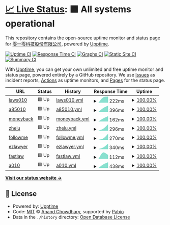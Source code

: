 # [📈 Live Status](https://upptime.010.tw): <!--live status--> **🟩 All systems operational**

This repository contains the open-source uptime monitor and status page for [零一零科技股份有限公司](https://010.tw), powered by [Upptime](https://github.com/upptime/upptime).

[![Uptime CI](https://github.com/010tech/upptime/workflows/Uptime%20CI/badge.svg)](https://github.com/010tech/upptime/actions?query=workflow%3A%22Uptime+CI%22)
[![Response Time CI](https://github.com/010tech/upptime/workflows/Response%20Time%20CI/badge.svg)](https://github.com/010tech/upptime/actions?query=workflow%3A%22Response+Time+CI%22)
[![Graphs CI](https://github.com/010tech/upptime/workflows/Graphs%20CI/badge.svg)](https://github.com/010tech/upptime/actions?query=workflow%3A%22Graphs+CI%22)
[![Static Site CI](https://github.com/010tech/upptime/workflows/Static%20Site%20CI/badge.svg)](https://github.com/010tech/upptime/actions?query=workflow%3A%22Static+Site+CI%22)
[![Summary CI](https://github.com/010tech/upptime/workflows/Summary%20CI/badge.svg)](https://github.com/010tech/upptime/actions?query=workflow%3A%22Summary+CI%22)

With [Upptime](https://upptime.js.org), you can get your own unlimited and free uptime monitor and status page, powered entirely by a GitHub repository. We use [Issues](https://github.com/010tech/upptime/issues) as incident reports, [Actions](https://github.com/010tech/upptime/actions) as uptime monitors, and [Pages](https://upptime.010.tw) for the status page.

<!--start: status pages-->
<!-- This summary is generated by Upptime (https://github.com/upptime/upptime) -->
<!-- Do not edit this manually, your changes will be overwritten -->
<!-- prettier-ignore -->
| URL | Status | History | Response Time | Uptime |
| --- | ------ | ------- | ------------- | ------ |
| <img alt="" src="https://icons.duckduckgo.com/ip3/laws010.com.ico" height="13"> [laws010](https://laws010.com) | 🟩 Up | [laws010.yml](https://github.com/010tech/upptime/commits/HEAD/history/laws010.yml) | <details><summary><img alt="Response time graph" src="./graphs/laws010/response-time-week.png" height="20"> 222ms</summary><br><a href="https://upptime.010.tw/history/laws010"><img alt="Response time 222" src="https://img.shields.io/endpoint?url=https%3A%2F%2Fraw.githubusercontent.com%2F010tech%2Fupptime%2FHEAD%2Fapi%2Flaws010%2Fresponse-time.json"></a><br><a href="https://upptime.010.tw/history/laws010"><img alt="24-hour response time 222" src="https://img.shields.io/endpoint?url=https%3A%2F%2Fraw.githubusercontent.com%2F010tech%2Fupptime%2FHEAD%2Fapi%2Flaws010%2Fresponse-time-day.json"></a><br><a href="https://upptime.010.tw/history/laws010"><img alt="7-day response time 222" src="https://img.shields.io/endpoint?url=https%3A%2F%2Fraw.githubusercontent.com%2F010tech%2Fupptime%2FHEAD%2Fapi%2Flaws010%2Fresponse-time-week.json"></a><br><a href="https://upptime.010.tw/history/laws010"><img alt="30-day response time 222" src="https://img.shields.io/endpoint?url=https%3A%2F%2Fraw.githubusercontent.com%2F010tech%2Fupptime%2FHEAD%2Fapi%2Flaws010%2Fresponse-time-month.json"></a><br><a href="https://upptime.010.tw/history/laws010"><img alt="1-year response time 222" src="https://img.shields.io/endpoint?url=https%3A%2F%2Fraw.githubusercontent.com%2F010tech%2Fupptime%2FHEAD%2Fapi%2Flaws010%2Fresponse-time-year.json"></a></details> | <details><summary><a href="https://upptime.010.tw/history/laws010">100.00%</a></summary><a href="https://upptime.010.tw/history/laws010"><img alt="All-time uptime 100.00%" src="https://img.shields.io/endpoint?url=https%3A%2F%2Fraw.githubusercontent.com%2F010tech%2Fupptime%2FHEAD%2Fapi%2Flaws010%2Fuptime.json"></a><br><a href="https://upptime.010.tw/history/laws010"><img alt="24-hour uptime 100.00%" src="https://img.shields.io/endpoint?url=https%3A%2F%2Fraw.githubusercontent.com%2F010tech%2Fupptime%2FHEAD%2Fapi%2Flaws010%2Fuptime-day.json"></a><br><a href="https://upptime.010.tw/history/laws010"><img alt="7-day uptime 100.00%" src="https://img.shields.io/endpoint?url=https%3A%2F%2Fraw.githubusercontent.com%2F010tech%2Fupptime%2FHEAD%2Fapi%2Flaws010%2Fuptime-week.json"></a><br><a href="https://upptime.010.tw/history/laws010"><img alt="30-day uptime 100.00%" src="https://img.shields.io/endpoint?url=https%3A%2F%2Fraw.githubusercontent.com%2F010tech%2Fupptime%2FHEAD%2Fapi%2Flaws010%2Fuptime-month.json"></a><br><a href="https://upptime.010.tw/history/laws010"><img alt="1-year uptime 100.00%" src="https://img.shields.io/endpoint?url=https%3A%2F%2Fraw.githubusercontent.com%2F010tech%2Fupptime%2FHEAD%2Fapi%2Flaws010%2Fuptime-year.json"></a></details>
| <img alt="" src="https://icons.duckduckgo.com/ip3/85010.tw.ico" height="13"> [a85010](https://85010.tw) | 🟩 Up | [a85010.yml](https://github.com/010tech/upptime/commits/HEAD/history/a85010.yml) | <details><summary><img alt="Response time graph" src="./graphs/a85010/response-time-week.png" height="20"> 396ms</summary><br><a href="https://upptime.010.tw/history/a85010"><img alt="Response time 396" src="https://img.shields.io/endpoint?url=https%3A%2F%2Fraw.githubusercontent.com%2F010tech%2Fupptime%2FHEAD%2Fapi%2Fa85010%2Fresponse-time.json"></a><br><a href="https://upptime.010.tw/history/a85010"><img alt="24-hour response time 396" src="https://img.shields.io/endpoint?url=https%3A%2F%2Fraw.githubusercontent.com%2F010tech%2Fupptime%2FHEAD%2Fapi%2Fa85010%2Fresponse-time-day.json"></a><br><a href="https://upptime.010.tw/history/a85010"><img alt="7-day response time 396" src="https://img.shields.io/endpoint?url=https%3A%2F%2Fraw.githubusercontent.com%2F010tech%2Fupptime%2FHEAD%2Fapi%2Fa85010%2Fresponse-time-week.json"></a><br><a href="https://upptime.010.tw/history/a85010"><img alt="30-day response time 396" src="https://img.shields.io/endpoint?url=https%3A%2F%2Fraw.githubusercontent.com%2F010tech%2Fupptime%2FHEAD%2Fapi%2Fa85010%2Fresponse-time-month.json"></a><br><a href="https://upptime.010.tw/history/a85010"><img alt="1-year response time 396" src="https://img.shields.io/endpoint?url=https%3A%2F%2Fraw.githubusercontent.com%2F010tech%2Fupptime%2FHEAD%2Fapi%2Fa85010%2Fresponse-time-year.json"></a></details> | <details><summary><a href="https://upptime.010.tw/history/a85010">100.00%</a></summary><a href="https://upptime.010.tw/history/a85010"><img alt="All-time uptime 100.00%" src="https://img.shields.io/endpoint?url=https%3A%2F%2Fraw.githubusercontent.com%2F010tech%2Fupptime%2FHEAD%2Fapi%2Fa85010%2Fuptime.json"></a><br><a href="https://upptime.010.tw/history/a85010"><img alt="24-hour uptime 100.00%" src="https://img.shields.io/endpoint?url=https%3A%2F%2Fraw.githubusercontent.com%2F010tech%2Fupptime%2FHEAD%2Fapi%2Fa85010%2Fuptime-day.json"></a><br><a href="https://upptime.010.tw/history/a85010"><img alt="7-day uptime 100.00%" src="https://img.shields.io/endpoint?url=https%3A%2F%2Fraw.githubusercontent.com%2F010tech%2Fupptime%2FHEAD%2Fapi%2Fa85010%2Fuptime-week.json"></a><br><a href="https://upptime.010.tw/history/a85010"><img alt="30-day uptime 100.00%" src="https://img.shields.io/endpoint?url=https%3A%2F%2Fraw.githubusercontent.com%2F010tech%2Fupptime%2FHEAD%2Fapi%2Fa85010%2Fuptime-month.json"></a><br><a href="https://upptime.010.tw/history/a85010"><img alt="1-year uptime 100.00%" src="https://img.shields.io/endpoint?url=https%3A%2F%2Fraw.githubusercontent.com%2F010tech%2Fupptime%2FHEAD%2Fapi%2Fa85010%2Fuptime-year.json"></a></details>
| <img alt="" src="https://icons.duckduckgo.com/ip3/moneyback.co.ico" height="13"> [moneyback](https://moneyback.co) | 🟩 Up | [moneyback.yml](https://github.com/010tech/upptime/commits/HEAD/history/moneyback.yml) | <details><summary><img alt="Response time graph" src="./graphs/moneyback/response-time-week.png" height="20"> 162ms</summary><br><a href="https://upptime.010.tw/history/moneyback"><img alt="Response time 162" src="https://img.shields.io/endpoint?url=https%3A%2F%2Fraw.githubusercontent.com%2F010tech%2Fupptime%2FHEAD%2Fapi%2Fmoneyback%2Fresponse-time.json"></a><br><a href="https://upptime.010.tw/history/moneyback"><img alt="24-hour response time 162" src="https://img.shields.io/endpoint?url=https%3A%2F%2Fraw.githubusercontent.com%2F010tech%2Fupptime%2FHEAD%2Fapi%2Fmoneyback%2Fresponse-time-day.json"></a><br><a href="https://upptime.010.tw/history/moneyback"><img alt="7-day response time 162" src="https://img.shields.io/endpoint?url=https%3A%2F%2Fraw.githubusercontent.com%2F010tech%2Fupptime%2FHEAD%2Fapi%2Fmoneyback%2Fresponse-time-week.json"></a><br><a href="https://upptime.010.tw/history/moneyback"><img alt="30-day response time 162" src="https://img.shields.io/endpoint?url=https%3A%2F%2Fraw.githubusercontent.com%2F010tech%2Fupptime%2FHEAD%2Fapi%2Fmoneyback%2Fresponse-time-month.json"></a><br><a href="https://upptime.010.tw/history/moneyback"><img alt="1-year response time 162" src="https://img.shields.io/endpoint?url=https%3A%2F%2Fraw.githubusercontent.com%2F010tech%2Fupptime%2FHEAD%2Fapi%2Fmoneyback%2Fresponse-time-year.json"></a></details> | <details><summary><a href="https://upptime.010.tw/history/moneyback">100.00%</a></summary><a href="https://upptime.010.tw/history/moneyback"><img alt="All-time uptime 100.00%" src="https://img.shields.io/endpoint?url=https%3A%2F%2Fraw.githubusercontent.com%2F010tech%2Fupptime%2FHEAD%2Fapi%2Fmoneyback%2Fuptime.json"></a><br><a href="https://upptime.010.tw/history/moneyback"><img alt="24-hour uptime 100.00%" src="https://img.shields.io/endpoint?url=https%3A%2F%2Fraw.githubusercontent.com%2F010tech%2Fupptime%2FHEAD%2Fapi%2Fmoneyback%2Fuptime-day.json"></a><br><a href="https://upptime.010.tw/history/moneyback"><img alt="7-day uptime 100.00%" src="https://img.shields.io/endpoint?url=https%3A%2F%2Fraw.githubusercontent.com%2F010tech%2Fupptime%2FHEAD%2Fapi%2Fmoneyback%2Fuptime-week.json"></a><br><a href="https://upptime.010.tw/history/moneyback"><img alt="30-day uptime 100.00%" src="https://img.shields.io/endpoint?url=https%3A%2F%2Fraw.githubusercontent.com%2F010tech%2Fupptime%2FHEAD%2Fapi%2Fmoneyback%2Fuptime-month.json"></a><br><a href="https://upptime.010.tw/history/moneyback"><img alt="1-year uptime 100.00%" src="https://img.shields.io/endpoint?url=https%3A%2F%2Fraw.githubusercontent.com%2F010tech%2Fupptime%2FHEAD%2Fapi%2Fmoneyback%2Fuptime-year.json"></a></details>
| <img alt="" src="https://icons.duckduckgo.com/ip3/zhelu.tw.ico" height="13"> [zhelu](https://zhelu.tw) | 🟩 Up | [zhelu.yml](https://github.com/010tech/upptime/commits/HEAD/history/zhelu.yml) | <details><summary><img alt="Response time graph" src="./graphs/zhelu/response-time-week.png" height="20"> 296ms</summary><br><a href="https://upptime.010.tw/history/zhelu"><img alt="Response time 296" src="https://img.shields.io/endpoint?url=https%3A%2F%2Fraw.githubusercontent.com%2F010tech%2Fupptime%2FHEAD%2Fapi%2Fzhelu%2Fresponse-time.json"></a><br><a href="https://upptime.010.tw/history/zhelu"><img alt="24-hour response time 296" src="https://img.shields.io/endpoint?url=https%3A%2F%2Fraw.githubusercontent.com%2F010tech%2Fupptime%2FHEAD%2Fapi%2Fzhelu%2Fresponse-time-day.json"></a><br><a href="https://upptime.010.tw/history/zhelu"><img alt="7-day response time 296" src="https://img.shields.io/endpoint?url=https%3A%2F%2Fraw.githubusercontent.com%2F010tech%2Fupptime%2FHEAD%2Fapi%2Fzhelu%2Fresponse-time-week.json"></a><br><a href="https://upptime.010.tw/history/zhelu"><img alt="30-day response time 296" src="https://img.shields.io/endpoint?url=https%3A%2F%2Fraw.githubusercontent.com%2F010tech%2Fupptime%2FHEAD%2Fapi%2Fzhelu%2Fresponse-time-month.json"></a><br><a href="https://upptime.010.tw/history/zhelu"><img alt="1-year response time 296" src="https://img.shields.io/endpoint?url=https%3A%2F%2Fraw.githubusercontent.com%2F010tech%2Fupptime%2FHEAD%2Fapi%2Fzhelu%2Fresponse-time-year.json"></a></details> | <details><summary><a href="https://upptime.010.tw/history/zhelu">100.00%</a></summary><a href="https://upptime.010.tw/history/zhelu"><img alt="All-time uptime 100.00%" src="https://img.shields.io/endpoint?url=https%3A%2F%2Fraw.githubusercontent.com%2F010tech%2Fupptime%2FHEAD%2Fapi%2Fzhelu%2Fuptime.json"></a><br><a href="https://upptime.010.tw/history/zhelu"><img alt="24-hour uptime 100.00%" src="https://img.shields.io/endpoint?url=https%3A%2F%2Fraw.githubusercontent.com%2F010tech%2Fupptime%2FHEAD%2Fapi%2Fzhelu%2Fuptime-day.json"></a><br><a href="https://upptime.010.tw/history/zhelu"><img alt="7-day uptime 100.00%" src="https://img.shields.io/endpoint?url=https%3A%2F%2Fraw.githubusercontent.com%2F010tech%2Fupptime%2FHEAD%2Fapi%2Fzhelu%2Fuptime-week.json"></a><br><a href="https://upptime.010.tw/history/zhelu"><img alt="30-day uptime 100.00%" src="https://img.shields.io/endpoint?url=https%3A%2F%2Fraw.githubusercontent.com%2F010tech%2Fupptime%2FHEAD%2Fapi%2Fzhelu%2Fuptime-month.json"></a><br><a href="https://upptime.010.tw/history/zhelu"><img alt="1-year uptime 100.00%" src="https://img.shields.io/endpoint?url=https%3A%2F%2Fraw.githubusercontent.com%2F010tech%2Fupptime%2FHEAD%2Fapi%2Fzhelu%2Fuptime-year.json"></a></details>
| <img alt="" src="https://icons.duckduckgo.com/ip3/followme.law.ico" height="13"> [followme](https://followme.law) | 🟩 Up | [followme.yml](https://github.com/010tech/upptime/commits/HEAD/history/followme.yml) | <details><summary><img alt="Response time graph" src="./graphs/followme/response-time-week.png" height="20"> 270ms</summary><br><a href="https://upptime.010.tw/history/followme"><img alt="Response time 270" src="https://img.shields.io/endpoint?url=https%3A%2F%2Fraw.githubusercontent.com%2F010tech%2Fupptime%2FHEAD%2Fapi%2Ffollowme%2Fresponse-time.json"></a><br><a href="https://upptime.010.tw/history/followme"><img alt="24-hour response time 270" src="https://img.shields.io/endpoint?url=https%3A%2F%2Fraw.githubusercontent.com%2F010tech%2Fupptime%2FHEAD%2Fapi%2Ffollowme%2Fresponse-time-day.json"></a><br><a href="https://upptime.010.tw/history/followme"><img alt="7-day response time 270" src="https://img.shields.io/endpoint?url=https%3A%2F%2Fraw.githubusercontent.com%2F010tech%2Fupptime%2FHEAD%2Fapi%2Ffollowme%2Fresponse-time-week.json"></a><br><a href="https://upptime.010.tw/history/followme"><img alt="30-day response time 270" src="https://img.shields.io/endpoint?url=https%3A%2F%2Fraw.githubusercontent.com%2F010tech%2Fupptime%2FHEAD%2Fapi%2Ffollowme%2Fresponse-time-month.json"></a><br><a href="https://upptime.010.tw/history/followme"><img alt="1-year response time 270" src="https://img.shields.io/endpoint?url=https%3A%2F%2Fraw.githubusercontent.com%2F010tech%2Fupptime%2FHEAD%2Fapi%2Ffollowme%2Fresponse-time-year.json"></a></details> | <details><summary><a href="https://upptime.010.tw/history/followme">100.00%</a></summary><a href="https://upptime.010.tw/history/followme"><img alt="All-time uptime 100.00%" src="https://img.shields.io/endpoint?url=https%3A%2F%2Fraw.githubusercontent.com%2F010tech%2Fupptime%2FHEAD%2Fapi%2Ffollowme%2Fuptime.json"></a><br><a href="https://upptime.010.tw/history/followme"><img alt="24-hour uptime 100.00%" src="https://img.shields.io/endpoint?url=https%3A%2F%2Fraw.githubusercontent.com%2F010tech%2Fupptime%2FHEAD%2Fapi%2Ffollowme%2Fuptime-day.json"></a><br><a href="https://upptime.010.tw/history/followme"><img alt="7-day uptime 100.00%" src="https://img.shields.io/endpoint?url=https%3A%2F%2Fraw.githubusercontent.com%2F010tech%2Fupptime%2FHEAD%2Fapi%2Ffollowme%2Fuptime-week.json"></a><br><a href="https://upptime.010.tw/history/followme"><img alt="30-day uptime 100.00%" src="https://img.shields.io/endpoint?url=https%3A%2F%2Fraw.githubusercontent.com%2F010tech%2Fupptime%2FHEAD%2Fapi%2Ffollowme%2Fuptime-month.json"></a><br><a href="https://upptime.010.tw/history/followme"><img alt="1-year uptime 100.00%" src="https://img.shields.io/endpoint?url=https%3A%2F%2Fraw.githubusercontent.com%2F010tech%2Fupptime%2FHEAD%2Fapi%2Ffollowme%2Fuptime-year.json"></a></details>
| <img alt="" src="https://icons.duckduckgo.com/ip3/ezlawyer.tw.ico" height="13"> [ezlawyer](https://ezlawyer.tw) | 🟩 Up | [ezlawyer.yml](https://github.com/010tech/upptime/commits/HEAD/history/ezlawyer.yml) | <details><summary><img alt="Response time graph" src="./graphs/ezlawyer/response-time-week.png" height="20"> 340ms</summary><br><a href="https://upptime.010.tw/history/ezlawyer"><img alt="Response time 340" src="https://img.shields.io/endpoint?url=https%3A%2F%2Fraw.githubusercontent.com%2F010tech%2Fupptime%2FHEAD%2Fapi%2Fezlawyer%2Fresponse-time.json"></a><br><a href="https://upptime.010.tw/history/ezlawyer"><img alt="24-hour response time 340" src="https://img.shields.io/endpoint?url=https%3A%2F%2Fraw.githubusercontent.com%2F010tech%2Fupptime%2FHEAD%2Fapi%2Fezlawyer%2Fresponse-time-day.json"></a><br><a href="https://upptime.010.tw/history/ezlawyer"><img alt="7-day response time 340" src="https://img.shields.io/endpoint?url=https%3A%2F%2Fraw.githubusercontent.com%2F010tech%2Fupptime%2FHEAD%2Fapi%2Fezlawyer%2Fresponse-time-week.json"></a><br><a href="https://upptime.010.tw/history/ezlawyer"><img alt="30-day response time 340" src="https://img.shields.io/endpoint?url=https%3A%2F%2Fraw.githubusercontent.com%2F010tech%2Fupptime%2FHEAD%2Fapi%2Fezlawyer%2Fresponse-time-month.json"></a><br><a href="https://upptime.010.tw/history/ezlawyer"><img alt="1-year response time 340" src="https://img.shields.io/endpoint?url=https%3A%2F%2Fraw.githubusercontent.com%2F010tech%2Fupptime%2FHEAD%2Fapi%2Fezlawyer%2Fresponse-time-year.json"></a></details> | <details><summary><a href="https://upptime.010.tw/history/ezlawyer">100.00%</a></summary><a href="https://upptime.010.tw/history/ezlawyer"><img alt="All-time uptime 100.00%" src="https://img.shields.io/endpoint?url=https%3A%2F%2Fraw.githubusercontent.com%2F010tech%2Fupptime%2FHEAD%2Fapi%2Fezlawyer%2Fuptime.json"></a><br><a href="https://upptime.010.tw/history/ezlawyer"><img alt="24-hour uptime 100.00%" src="https://img.shields.io/endpoint?url=https%3A%2F%2Fraw.githubusercontent.com%2F010tech%2Fupptime%2FHEAD%2Fapi%2Fezlawyer%2Fuptime-day.json"></a><br><a href="https://upptime.010.tw/history/ezlawyer"><img alt="7-day uptime 100.00%" src="https://img.shields.io/endpoint?url=https%3A%2F%2Fraw.githubusercontent.com%2F010tech%2Fupptime%2FHEAD%2Fapi%2Fezlawyer%2Fuptime-week.json"></a><br><a href="https://upptime.010.tw/history/ezlawyer"><img alt="30-day uptime 100.00%" src="https://img.shields.io/endpoint?url=https%3A%2F%2Fraw.githubusercontent.com%2F010tech%2Fupptime%2FHEAD%2Fapi%2Fezlawyer%2Fuptime-month.json"></a><br><a href="https://upptime.010.tw/history/ezlawyer"><img alt="1-year uptime 100.00%" src="https://img.shields.io/endpoint?url=https%3A%2F%2Fraw.githubusercontent.com%2F010tech%2Fupptime%2FHEAD%2Fapi%2Fezlawyer%2Fuptime-year.json"></a></details>
| <img alt="" src="https://icons.duckduckgo.com/ip3/fastlaw.tw.ico" height="13"> [fastlaw](https://fastlaw.tw) | 🟩 Up | [fastlaw.yml](https://github.com/010tech/upptime/commits/HEAD/history/fastlaw.yml) | <details><summary><img alt="Response time graph" src="./graphs/fastlaw/response-time-week.png" height="20"> 112ms</summary><br><a href="https://upptime.010.tw/history/fastlaw"><img alt="Response time 112" src="https://img.shields.io/endpoint?url=https%3A%2F%2Fraw.githubusercontent.com%2F010tech%2Fupptime%2FHEAD%2Fapi%2Ffastlaw%2Fresponse-time.json"></a><br><a href="https://upptime.010.tw/history/fastlaw"><img alt="24-hour response time 112" src="https://img.shields.io/endpoint?url=https%3A%2F%2Fraw.githubusercontent.com%2F010tech%2Fupptime%2FHEAD%2Fapi%2Ffastlaw%2Fresponse-time-day.json"></a><br><a href="https://upptime.010.tw/history/fastlaw"><img alt="7-day response time 112" src="https://img.shields.io/endpoint?url=https%3A%2F%2Fraw.githubusercontent.com%2F010tech%2Fupptime%2FHEAD%2Fapi%2Ffastlaw%2Fresponse-time-week.json"></a><br><a href="https://upptime.010.tw/history/fastlaw"><img alt="30-day response time 112" src="https://img.shields.io/endpoint?url=https%3A%2F%2Fraw.githubusercontent.com%2F010tech%2Fupptime%2FHEAD%2Fapi%2Ffastlaw%2Fresponse-time-month.json"></a><br><a href="https://upptime.010.tw/history/fastlaw"><img alt="1-year response time 112" src="https://img.shields.io/endpoint?url=https%3A%2F%2Fraw.githubusercontent.com%2F010tech%2Fupptime%2FHEAD%2Fapi%2Ffastlaw%2Fresponse-time-year.json"></a></details> | <details><summary><a href="https://upptime.010.tw/history/fastlaw">100.00%</a></summary><a href="https://upptime.010.tw/history/fastlaw"><img alt="All-time uptime 100.00%" src="https://img.shields.io/endpoint?url=https%3A%2F%2Fraw.githubusercontent.com%2F010tech%2Fupptime%2FHEAD%2Fapi%2Ffastlaw%2Fuptime.json"></a><br><a href="https://upptime.010.tw/history/fastlaw"><img alt="24-hour uptime 100.00%" src="https://img.shields.io/endpoint?url=https%3A%2F%2Fraw.githubusercontent.com%2F010tech%2Fupptime%2FHEAD%2Fapi%2Ffastlaw%2Fuptime-day.json"></a><br><a href="https://upptime.010.tw/history/fastlaw"><img alt="7-day uptime 100.00%" src="https://img.shields.io/endpoint?url=https%3A%2F%2Fraw.githubusercontent.com%2F010tech%2Fupptime%2FHEAD%2Fapi%2Ffastlaw%2Fuptime-week.json"></a><br><a href="https://upptime.010.tw/history/fastlaw"><img alt="30-day uptime 100.00%" src="https://img.shields.io/endpoint?url=https%3A%2F%2Fraw.githubusercontent.com%2F010tech%2Fupptime%2FHEAD%2Fapi%2Ffastlaw%2Fuptime-month.json"></a><br><a href="https://upptime.010.tw/history/fastlaw"><img alt="1-year uptime 100.00%" src="https://img.shields.io/endpoint?url=https%3A%2F%2Fraw.githubusercontent.com%2F010tech%2Fupptime%2FHEAD%2Fapi%2Ffastlaw%2Fuptime-year.json"></a></details>
| <img alt="" src="https://icons.duckduckgo.com/ip3/010.tw.ico" height="13"> [a010](https://010.tw) | 🟩 Up | [a010.yml](https://github.com/010tech/upptime/commits/HEAD/history/a010.yml) | <details><summary><img alt="Response time graph" src="./graphs/a010/response-time-week.png" height="20"> 438ms</summary><br><a href="https://upptime.010.tw/history/a010"><img alt="Response time 438" src="https://img.shields.io/endpoint?url=https%3A%2F%2Fraw.githubusercontent.com%2F010tech%2Fupptime%2FHEAD%2Fapi%2Fa010%2Fresponse-time.json"></a><br><a href="https://upptime.010.tw/history/a010"><img alt="24-hour response time 438" src="https://img.shields.io/endpoint?url=https%3A%2F%2Fraw.githubusercontent.com%2F010tech%2Fupptime%2FHEAD%2Fapi%2Fa010%2Fresponse-time-day.json"></a><br><a href="https://upptime.010.tw/history/a010"><img alt="7-day response time 438" src="https://img.shields.io/endpoint?url=https%3A%2F%2Fraw.githubusercontent.com%2F010tech%2Fupptime%2FHEAD%2Fapi%2Fa010%2Fresponse-time-week.json"></a><br><a href="https://upptime.010.tw/history/a010"><img alt="30-day response time 438" src="https://img.shields.io/endpoint?url=https%3A%2F%2Fraw.githubusercontent.com%2F010tech%2Fupptime%2FHEAD%2Fapi%2Fa010%2Fresponse-time-month.json"></a><br><a href="https://upptime.010.tw/history/a010"><img alt="1-year response time 438" src="https://img.shields.io/endpoint?url=https%3A%2F%2Fraw.githubusercontent.com%2F010tech%2Fupptime%2FHEAD%2Fapi%2Fa010%2Fresponse-time-year.json"></a></details> | <details><summary><a href="https://upptime.010.tw/history/a010">100.00%</a></summary><a href="https://upptime.010.tw/history/a010"><img alt="All-time uptime 100.00%" src="https://img.shields.io/endpoint?url=https%3A%2F%2Fraw.githubusercontent.com%2F010tech%2Fupptime%2FHEAD%2Fapi%2Fa010%2Fuptime.json"></a><br><a href="https://upptime.010.tw/history/a010"><img alt="24-hour uptime 100.00%" src="https://img.shields.io/endpoint?url=https%3A%2F%2Fraw.githubusercontent.com%2F010tech%2Fupptime%2FHEAD%2Fapi%2Fa010%2Fuptime-day.json"></a><br><a href="https://upptime.010.tw/history/a010"><img alt="7-day uptime 100.00%" src="https://img.shields.io/endpoint?url=https%3A%2F%2Fraw.githubusercontent.com%2F010tech%2Fupptime%2FHEAD%2Fapi%2Fa010%2Fuptime-week.json"></a><br><a href="https://upptime.010.tw/history/a010"><img alt="30-day uptime 100.00%" src="https://img.shields.io/endpoint?url=https%3A%2F%2Fraw.githubusercontent.com%2F010tech%2Fupptime%2FHEAD%2Fapi%2Fa010%2Fuptime-month.json"></a><br><a href="https://upptime.010.tw/history/a010"><img alt="1-year uptime 100.00%" src="https://img.shields.io/endpoint?url=https%3A%2F%2Fraw.githubusercontent.com%2F010tech%2Fupptime%2FHEAD%2Fapi%2Fa010%2Fuptime-year.json"></a></details>

<!--end: status pages-->

[**Visit our status website →**](https://upptime.010.tw)

## 📄 License

- Powered by: [Upptime](https://github.com/upptime/upptime)
- Code: [MIT](./LICENSE) © [Anand Chowdhary](https://anandchowdhary.com), supported by [Pabio](https://pabio.com)
- Data in the `./history` directory: [Open Database License](https://opendatacommons.org/licenses/odbl/1-0/)
